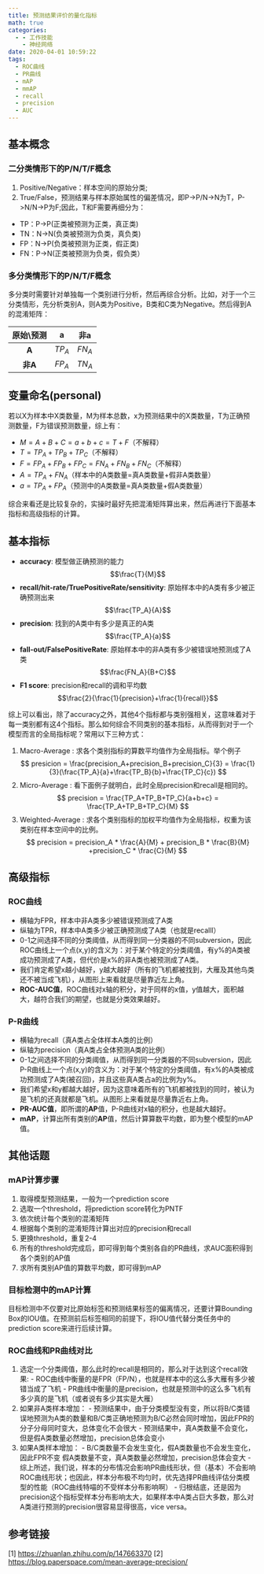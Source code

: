 ```yaml
---
title: 预测结果评价的量化指标
math: true
categories:
  - - 工作技能
    - 神经网络
date: 2020-04-01 10:59:22
tags:
  - ROC曲线
  - PR曲线
  - mAP
  - mmAP
  - recall
  - precision
  - AUC
---
```

## 基本概念
### 二分类情形下的P/N/T/F概念
1. Positive/Negative：样本空间的原始分类;
2. True/False，预测结果与样本原始属性的偏差情况，即P->P/N->N为T，P->N/N->P为F;因此，T和F需要再细分为：
 - TP：P->P(正类被预测为正类，真正类)
 - TN：N->N(负类被预测为负类，真负类)
 - FP：N->P(负类被预测为正类，假正类)
 - FN：P->N(正类被预测为负类，假负类）

### 多分类情形下的P/N/T/F概念
多分类时需要针对单独每一个类别进行分析，然后再综合分析。比如，对于一个三分类情形，先分析类别A，则A类为Positive，B类和C类为Negative。然后得到A的混淆矩阵：

|原始\预测 |a |非a|
|:-:|:-:|:-:|
|**A** |$TP_A$ |$FN_A$ |
|**非A** |$FP_A$ |$TN_A$| 
## 变量命名(personal)
若以X为样本中X类数量，M为样本总数，x为预测结果中的X类数量，T为正确预测数量，F为错误预测数量，综上有：
- $M = A+B+C = a+b+c = T + F$（不解释）
- $T = TP_A+TP_B+TP_C$（不解释）
- $F = FP_A+FP_B+FP_C = FN_A+FN_B+FN_C$（不解释） 
- $A = TP_A+FN_A$（样本中的A类数量=真A类数量+假非A类数量）
- $a = TP_A+FP_A$（预测中的A类数量=真A类数量+假A类数量）

综合来看还是比较复杂的，实操时最好先把混淆矩阵算出来，然后再进行下面基本指标和高级指标的计算。

## 基本指标 
- **accuracy**: 模型做正确预测的能力 
  $$\frac{T}{M}$$ 
- **recall/hit-rate/TruePositiveRate/sensitivity**: 原始样本中的A类有多少被正确预测出来 
  $$\frac{TP_A}{A}$$
- **precision**: 找到的A类中有多少是真正的A类 
  $$\frac{TP_A}{a}$$ 
- **fall-out/FalsePositiveRate**: 原始样本中的非A类有多少被错误地预测成了A类 
  $$\frac{FN_A}{B+C}$$
- **F1 score**: precision和recall的调和平均数
  $$\frac{2}{\frac{1}{precision}+\frac{1}{recall}}$$

综上可以看出，除了accuracy之外，其他4个指标都与类别强相关，这意味着对于每一类别都有这4个指标。那么如何综合不同类别的基本指标，从而得到对于一个模型而言的全局指标呢？常用以下三种方式：
1. Macro-Average : 求各个类别指标的算数平均值作为全局指标。举个例子
$$
presicion = \frac{precision_A+precision_B+precision_C}{3}
 = \frac{1}{3}(\frac{TP_A}{a}+\frac{TP_B}{b}+\frac{TP_C}{c})
$$
2. Micro-Average : 看下面例子就明白，此时全局precision和recall是相同的。
$$
precision = \frac{TP_A+TP_B+TP_C}{a+b+c} = \frac{TP_A+TP_B+TP_C}{M}
$$
3. Weighted-Average : 求各个类别指标的加权平均值作为全局指标，权重为该类别在样本空间中的比例。
$$
precision = precision_A * \frac{A}{M} + precision_B * \frac{B}{M} +precision_C * \frac{C}{M}
$$

## 高级指标
### **ROC曲线**
  - 横轴为FPR，样本中非A类多少被错误预测成了A类
  - 纵轴为TPR，样本中A类多少被正确预测成了A类（也就是recalll）
  - 0-1之间选择不同的分类阈值，从而得到同一分类器的不同subversion，因此ROC曲线上一个点(x,y)的含义为：对于某个特定的分类阈值，有y%的A类被成功预测成了A类，但代价是x%的非A类也被预测成了A类。
  - 我们肯定希望x越小越好，y越大越好（所有的飞机都被找到，大雁及其他鸟类还不被当成飞机），从图形上来看就是尽量靠近左上角。
  - **ROC-AUC值**，ROC曲线对x轴的积分，对于同样的x值，y值越大，面积越大，越符合我们的期望，也就是分类效果越好。

### **P-R曲线**
  - 横轴为recall（真A类占全体样本A类的比例）
  - 纵轴为precision（真A类占全体预测A类的比例）
  - 0-1之间选择不同的分类阈值，从而得到同一分类器的不同subversion，因此P-R曲线上一个点(x,y)的含义为：对于某个特定的分类阈值，有x%的A类被成功预测成了A类(被召回)，并且这些真A类占a的比例为y%。
  - 我们希望x和y都越大越好，因为这意味着所有的飞机都被找到的同时，被认为是飞机的还真就都是飞机。从图形上来看就是尽量靠近右上角。
  - **PR-AUC值**，即所谓的**AP**值，P-R曲线对x轴的积分，也是越大越好。
  - **mAP**，计算出所有类别的**AP**值，然后计算算数平均数，即为整个模型的mAP值。

## 其他话题
### mAP计算步骤
1. 取得模型预测结果，一般为一个prediction score
2. 选取一个threshold，将prediction score转化为PNTF
3. 依次统计每个类别的混淆矩阵
4. 根据每个类别的混淆矩阵计算出对应的precision和recall
5. 更换threshold，重复2-4
6. 所有的threshold完成后，即可得到每个类别各自的PR曲线，求AUC面积得到各个类别的AP值
7. 求所有类别AP值的算数平均数，即可得到mAP

### 目标检测中的mAP计算
目标检测中不仅要对比原始标签和预测结果标签的偏离情况，还要计算Bounding Box的IOU值。在预测前后标签相同的前提下，将IOU值代替分类任务中的prediction score来进行后续计算。


### **ROC曲线和PR曲线对比**
  1. 选定一个分类阈值，那么此时的recall是相同的，那么对于达到这个recall效果:
    - ROC曲线中衡量的是FPR（FP/N），也就是样本中的这么多大雁有多少被错当成了飞机
    - PR曲线中衡量的是precision，也就是预测中的这么多飞机有多少真的是飞机（或者说有多少其实是大雁）
  2. 如果非A类样本增加：
    - 预测结果中，由于分类模型没有变，所以将B/C类错误地预测为A类的数量和B/C类正确地预测为B/C必然会同时增加，因此FPR的分子分母同时变大，总体变化不会很大
    - 预测结果中，真A类数量不会变化，但是假A类数量必然增加，precision总体会变小
  3. 如果A类样本增加：
    - B/C类数量不会发生变化，假A类数量也不会发生变化，因此FPR不变 假A类数量不变，真A类数量必然增加，precision总体会变大
    - 综上所述，我们说，样本的分布情况会影响PR曲线形状，但（基本）不会影响ROC曲线形状；也因此，样本分布极不均匀时，优先选择PR曲线评估分类模型的性能（ROC曲线特喵的不受样本分布影响啊）
    - 归根结底，还是因为precision这个指标受样本分布影响太大，如果样本中A类占巨大多数，那么对A类进行预测的precision很容易显得很高，vice versa。


## 参考链接
[1] https://zhuanlan.zhihu.com/p/147663370
[2] https://blog.paperspace.com/mean-average-precision/
